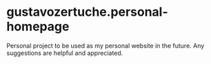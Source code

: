 # gustavozertuche.personal-homepage
Personal project to be used as my personal website in the future.  Any suggestions are helpful and appreciated. 

